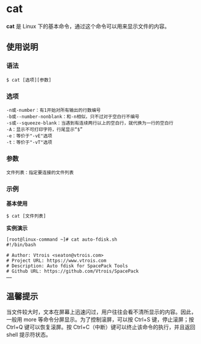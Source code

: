 # cat

**cat** 是 Linux 下的基本命令，通过这个命令可以用来显示文件的内容。

## 使用说明

### 语法

```
$ cat [选项][参数]
```

### 选项

```
-n或-number：有1开始对所有输出的行数编号
-b或--number-nonblank：和-n相似，只不过对于空白行不编号
-s或--squeeze-blank：当遇到有连续两行以上的空白行，就代换为一行的空白行
-A：显示不可打印字符，行尾显示“$”
-e：等价于"-vE"选项
-t：等价于"-vT"选项
```

### 参数  

```
文件列表：指定要连接的文件列表
```

### 示例

**基本使用**

```
$ cat [文件列表]
```

**实例演示**

```
[root@linux-command ~]# cat auto-fdisk.sh
#!/bin/bash

# Author: Vtrois <seaton@vtrois.com>
# Project URL: https://www.vtrois.com
# Description: Auto fdisk for SpacePack Tools
# Github URL: https://github.com/Vtrois/SpacePack
……

```

## 温馨提示

当文件较大时，文本在屏幕上迅速闪过，用户往往会看不清所显示的内容。因此，一般用 more 等命令分屏显示。为了控制滚屏，可以按 Ctrl+S 键，停止滚屏；按 Ctrl+Q 键可以恢复滚屏。按 Ctrl+C（中断）键可以终止该命令的执行，并且返回 shell 提示符状态。